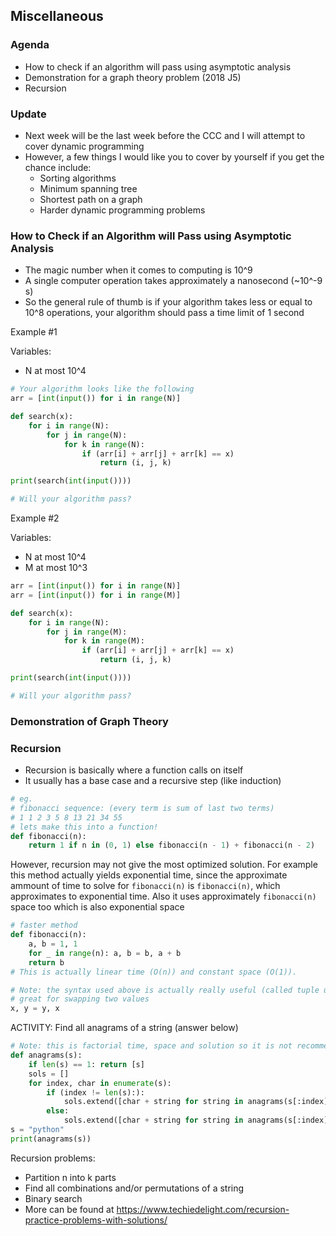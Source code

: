 ## Miscellaneous

### Agenda
* How to check if an algorithm will pass using asymptotic analysis
* Demonstration for a graph theory problem (2018 J5)
* Recursion

### Update
* Next week will be the last week before the CCC and I will attempt to cover dynamic programming
* However, a few things I would like you to cover by yourself if you get the chance include:
    * Sorting algorithms
    * Minimum spanning tree
    * Shortest path on a graph
    * Harder dynamic programming problems

### How to Check if an Algorithm will Pass using Asymptotic Analysis
* The magic number when it comes to computing is 10^9
* A single computer operation takes approximately a nanosecond (~10^-9 s)
* So the general rule of thumb is if your algorithm takes less or equal to 10^8 operations, your algorithm should pass a time limit of 1 second

Example #1

Variables:
* N at most 10^4
```py
# Your algorithm looks like the following
arr = [int(input()) for i in range(N)]

def search(x):
    for i in range(N):
        for j in range(N):
            for k in range(N):
                if (arr[i] + arr[j] + arr[k] == x)
                    return (i, j, k)

print(search(int(input())))

# Will your algorithm pass?
```

Example #2

Variables:
* N at most 10^4
* M at most 10^3
```py
arr = [int(input()) for i in range(N)]
arr = [int(input()) for i in range(M)]

def search(x):
    for i in range(N):
        for j in range(M):
            for k in range(M):
                if (arr[i] + arr[j] + arr[k] == x)
                    return (i, j, k)

print(search(int(input())))

# Will your algorithm pass?
```

### Demonstration of Graph Theory


### Recursion
* Recursion is basically where a function calls on itself
* It usually has a base case and a recursive step (like induction)

```py
# eg.
# fibonacci sequence: (every term is sum of last two terms)
# 1 1 2 3 5 8 13 21 34 55
# lets make this into a function!
def fibonacci(n):
    return 1 if n in (0, 1) else fibonacci(n - 1) + fibonacci(n - 2)
```

However, recursion may not give the most optimized solution. For example this method actually yields exponential time, since the approximate ammount of time to solve for ```fibonacci(n)``` is ```fibonacci(n)```, which approximates to exponential time. Also it uses approximately ```fibonacci(n)``` space too which is also exponential space

```py
# faster method
def fibonacci(n):
    a, b = 1, 1
    for _ in range(n): a, b = b, a + b
    return b
# This is actually linear time (O(n)) and constant space (O(1)).

# Note: the syntax used above is actually really useful (called tuple unwrapping)
# great for swapping two values
x, y = y, x
```

ACTIVITY: Find all anagrams of a string (answer below)

```py
# Note: this is factorial time, space and solution so it is not recommended to try anything above 10 characters (your computer may crash)
def anagrams(s):
    if len(s) == 1: return [s]
    sols = []
    for index, char in enumerate(s):
        if (index != len(s):):
            sols.extend([char + string for string in anagrams(s[:index] + s[index + 1:])])
        else:
            sols.extend([char + string for string in anagrams(s[:index])])
s = "python"
print(anagrams(s))
```

Recursion problems:
* Partition n into k parts
* Find all combinations and/or permutations of a string
* Binary search
* More can be found at https://www.techiedelight.com/recursion-practice-problems-with-solutions/ 

